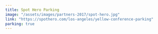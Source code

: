 ```yaml
---
title: Spot Hero Parking
image: "/assets/images/partners-2017/spot-hero.jpg"
link: "https://spothero.com/los-angeles/yellow-conference-parking"
parking: true
---
```

